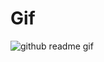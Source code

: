 # Gif
![github readme gif ](https://github.com/kashish281/Gif/assets/130341436/4971fc65-d600-4592-9ff1-7a25524efc4c)
